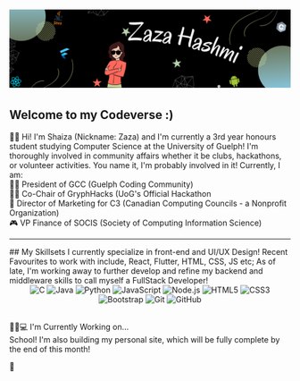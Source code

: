 # [![Zaza H Banner](https://raw.githubusercontent.com/Kayeris/Kayeris/main/Images/readme_banner.png)]()


## Welcome to my Codeverse :)
🙋🏻 Hi! I'm Shaiza (Nickname: Zaza) and I'm currently a 3rd year honours student studying Computer Science at the University of Guelph! I'm thoroughly involved in community affairs whether it be clubs, hackathons, or volunteer activities. You name it, I'm probably involved in it!
Currently, I am:  
    🤸‍♀️ President of GCC (Guelph Coding Community)  
    🤹‍♀️ Co-Chair of GryphHacks (UoG's Official Hackathon  
    🧩 Director of Marketing for C3 (Canadian Computing Councils - a Nonprofit Organization)  
    🎮 VP Finance of SOCIS (Society of Computing Information Science)  

<hr>
## My Skillsets
I currently specialize in front-end and UI/UX Design! Recent Favourites to work with include, React, Flutter, HTML, CSS, JS etc; As of late, I'm working away to further develop and refine my backend and middleware skills to call myself a FullStack Developer!  
<br>
<div align="center" margin-top="5px">
<img src="https://img.shields.io/badge/--659ad2?style=flat&logo=c&logoColor=ffffff" alt="C"> <img src="https://img.shields.io/badge/-Java-orange?style=flat&logo=java&logoColor=white" alt="Java"> 
<img src="https://img.shields.io/badge/-Python-0F9D58?style=flat&logo=python&logoColor=white" alt="Python">
<img src="https://img.shields.io/badge/-JavaScript-black?style=flat&logo=javascript&logoColor=eed718" alt="JavaScript">
<img src="https://img.shields.io/badge/-Nodejs-black?style=flat&logo=Node.js" alt="Node.js">
<img src = "https://img.shields.io/badge/-HTML5-E34F26?style=flat&logo=html5&logoColor=white" alt="HTML5">
<img src = "https://img.shields.io/badge/-CSS3-1572B6?style=flat&logo=css3&logoColor=white" alt="CSS3">
<img src="https://img.shields.io/badge/-Bootstrap-563D7C?style=flat&logo=bootstrap&logoColor=white" alt="Bootstrap">
<img src="https://img.shields.io/badge/-Git-black?style=flat&logo=git" alt="Git"> 
<img src="https://img.shields.io/badge/-GitHub-512bd4?style=flat&logo=github" alt="GitHub">
</div>

<br>

👧🏻💻 I'm Currently Working on...  
School! I'm also building my personal site, which will be fully complete by the end of this month!
<!--
**Kayeris/Kayeris** is a ✨ _special_ ✨ repository because its `README.md` (this file) appears on your GitHub profile.

Here are some ideas to get you started:

- 🔭 I’m currently working on ...
- 🌱 I’m currently learning ...
- 👯 I’m looking to collaborate on ...
- 🤔 I’m looking for help with ...
- 💬 Ask me about ...
- 📫 How to reach me: ...
- 😄 Pronouns: ...
- ⚡ Fun fact: ...
-->
🥇 
